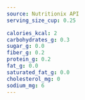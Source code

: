 ```yaml
---
source: Nutritionix API
serving_size_cup: 0.25

calories_kcal: 2
carbohydrates_g: 0.3
sugar_g: 0.0
fiber_g: 0.2
protein_g: 0.2
fat_g: 0.0
saturated_fat_g: 0.0
cholesterol_mg: 0
sodium_mg: 6
---
```


